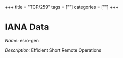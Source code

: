 +++
title = "TCP/259"
tags = [""]
categories = [""]
+++

# IANA Data

_Name:_ esro-gen

_Description:_ Efficient Short Remote Operations

